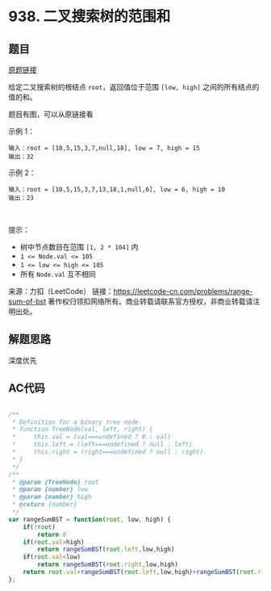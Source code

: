 # 938. 二叉搜索树的范围和
## 题目
[原题链接](https://leetcode-cn.com/problems/range-sum-of-bst/)  

给定二叉搜索树的根结点 ``root``，返回值位于范围 ``[low, high]`` 之间的所有结点的值的和。

题目有图，可以从原链接看

示例 1：


    输入：root = [10,5,15,3,7,null,18], low = 7, high = 15
    输出：32
示例 2：


    输入：root = [10,5,15,3,7,13,18,1,null,6], low = 6, high = 10
    输出：23
 

提示：

+ 树中节点数目在范围 ``[1, 2 * 104]`` 内
+ ``1 <= Node.val <= 105``
+ ``1 <= low <= high <= 105``
+ 所有 ``Node.val`` 互不相同

来源：力扣（LeetCode）
链接：https://leetcode-cn.com/problems/range-sum-of-bst
著作权归领扣网络所有。商业转载请联系官方授权，非商业转载请注明出处。

## 解题思路

深度优先

## AC代码

```js

/**
 * Definition for a binary tree node.
 * function TreeNode(val, left, right) {
 *     this.val = (val===undefined ? 0 : val)
 *     this.left = (left===undefined ? null : left)
 *     this.right = (right===undefined ? null : right)
 * }
 */
/**
 * @param {TreeNode} root
 * @param {number} low
 * @param {number} high
 * @return {number}
 */
var rangeSumBST = function(root, low, high) {
    if(!root)
        return 0
    if(root.val>high)
        return rangeSumBST(root.left,low,high)
    if(root.val<low)
        return rangeSumBST(root.right,low,high)
    return root.val+rangeSumBST(root.left,low,high)+rangeSumBST(root.right,low,high)
};

```